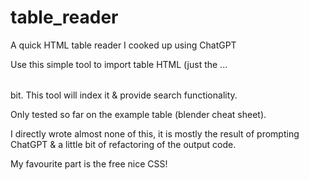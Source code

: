 # table_reader
A quick HTML table reader I cooked up using ChatGPT

Use this simple tool to import table HTML (just the <table>...</table> bit. This tool will index it & provide search functionality.

Only tested so far on the example table (blender cheat sheet).

I directly wrote almost none of this, it is mostly the result of prompting ChatGPT & a little bit of refactoring of the output code.

My favourite part is the free nice CSS!
